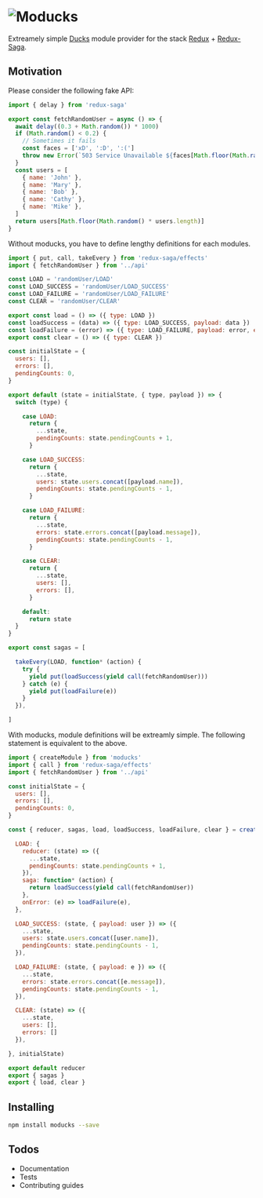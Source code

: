 # ![Moducks](https://github.com/moducks/moducks/blob/master/logos/logo.png?raw=true)

Extreamely simple [Ducks] module provider for the stack [Redux] + [Redux-Saga].

## Motivation

Please consider the following fake API:

```JavaScript
import { delay } from 'redux-saga'

export const fetchRandomUser = async () => {
  await delay((0.3 + Math.random()) * 1000)
  if (Math.random() < 0.2) {
    // Sometimes it fails
    const faces = ['xD', ':D', ':(']
    throw new Error(`503 Service Unavailable ${faces[Math.floor(Math.random() * faces.length)]}`)
  }
  const users = [
    { name: 'John' },
    { name: 'Mary' },
    { name: 'Bob' },
    { name: 'Cathy' },
    { name: 'Mike' },
  ]
  return users[Math.floor(Math.random() * users.length)]
}
```

Without moducks, you have to define lengthy definitions for each modules.

```JavaScript
import { put, call, takeEvery } from 'redux-saga/effects'
import { fetchRandomUser } from '../api'

const LOAD = 'randomUser/LOAD'
const LOAD_SUCCESS = 'randomUser/LOAD_SUCCESS'
const LOAD_FAILURE = 'randomUser/LOAD_FAILURE'
const CLEAR = 'randomUser/CLEAR'

export const load = () => ({ type: LOAD })
const loadSuccess = (data) => ({ type: LOAD_SUCCESS, payload: data })
const loadFailure = (error) => ({ type: LOAD_FAILURE, payload: error, error: true })
export const clear = () => ({ type: CLEAR })

const initialState = {
  users: [],
  errors: [],
  pendingCounts: 0,
}

export default (state = initialState, { type, payload }) => {
  switch (type) {

    case LOAD:
      return {
        ...state,
        pendingCounts: state.pendingCounts + 1,
      }

    case LOAD_SUCCESS:
      return {
        ...state,
        users: state.users.concat([payload.name]),
        pendingCounts: state.pendingCounts - 1,
      }

    case LOAD_FAILURE:
      return {
        ...state,
        errors: state.errors.concat([payload.message]),
        pendingCounts: state.pendingCounts - 1,
      }

    case CLEAR:
      return {
        ...state,
        users: [],
        errors: [],
      }

    default:
      return state
  }
}

export const sagas = [

  takeEvery(LOAD, function* (action) {
    try {
      yield put(loadSuccess(yield call(fetchRandomUser)))
    } catch (e) {
      yield put(loadFailure(e))
    }
  }),

]
```

With moducks, module definitions will be extreamly simple. The following statement is equivalent to the above.

```JavaScript
import { createModule } from 'moducks'
import { call } from 'redux-saga/effects'
import { fetchRandomUser } from '../api'

const initialState = {
  users: [],
  errors: [],
  pendingCounts: 0,
}

const { reducer, sagas, load, loadSuccess, loadFailure, clear } = createModule('randomUser', {

  LOAD: {
    reducer: (state) => ({
      ...state,
      pendingCounts: state.pendingCounts + 1,
    }),
    saga: function* (action) {
      return loadSuccess(yield call(fetchRandomUser))
    },
    onError: (e) => loadFailure(e),
  },

  LOAD_SUCCESS: (state, { payload: user }) => ({
    ...state,
    users: state.users.concat([user.name]),
    pendingCounts: state.pendingCounts - 1,
  }),

  LOAD_FAILURE: (state, { payload: e }) => ({
    ...state,
    errors: state.errors.concat([e.message]),
    pendingCounts: state.pendingCounts - 1,
  }),

  CLEAR: (state) => ({
    ...state,
    users: [],
    errors: []
  }),

}, initialState)

export default reducer
export { sagas }
export { load, clear }
```

## Installing

```Bash
npm install moducks --save
```

## Todos

- Documentation
- Tests
- Contributing guides

[Ducks]: https://github.com/erikras/ducks-modular-redux
[Redux]: https://github.com/reactjs/redux
[Redux-Saga]: https://github.com/redux-saga/redux-saga
